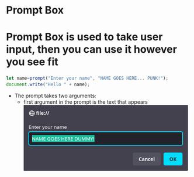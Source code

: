 # Prompt Box

# Prompt Box is used to take user input, then you can use it however you see fit

```javascript
let name=prompt("Enter your name", "NAME GOES HERE... PUNK!");
document.write("Hello " + name);
```
* The prompt takes two arguments:
    * first argument in the prompt is the text that appears 
    ![Image of Prompt Box](./images/prompt.png)